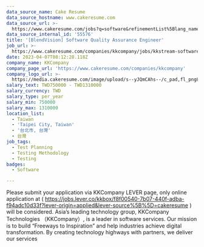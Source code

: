 ```yaml
---
data_source_name: Cake Resume
data_source_hostname: www.cakeresume.com
data_source_url: >-
  https://www.cakeresume.com/jobs?q=software&refinementList%5Blang_name%5D%5B0%5D=English&refinementList%5Bsalary_type%5D=per_year&range%5Bsalary_range%5D%5Bmin%5D=1000000&page=2
data_source_internal_id: '55576'
title: '[BlendVision] Software Quality Assurance Engineer'
job_url: >-
  https://www.cakeresume.com/companies/kkcompany/jobs/kkstream-software-quality-assurance-engineer
date: 2023-04-07T08:12:28.118Z
company_name: KKCompany
company_page_url: 'https://www.cakeresume.com/companies/kkcompany'
company_logo_url: >-
  https://media.cakeresume.com/image/upload/s--yJQmCAhs--/c_pad,fl_png8,h_200,w_200/v1637561973/kxxyllrqxnxut3jg0vup.png
salary_text: TWD750000 - TWD1310000
salary_currency: TWD
salary_type: per_year
salary_min: 750000
salary_max: 1310000
location_list:
  - Taiwan
  - 'Taipei City, Taiwan'
  - '台北市, 台灣'
  - 台灣
job_tags:
  - Test Planning
  - Testing Methodology
  - Testing
badges:
  - Software

---
```


Please submit your application via KKCompany LEVER page, only online application at ( https://jobs.lever.co/kkbox/f8f00540-7b07-440f-adba-f94adc10d33f?lever-origin=applied&lever-source%5B%5D=cakeresume ) will be considered. Asia’s leading technology group, KKCompany Technologies （KKCompany）, is a leader in software services. Our mission is to build “Freeways to Inspiration” and help industries achieve digital transformation. By creating technology highways with partners, we deliver our services 